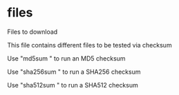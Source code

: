 # files
Files to download

This file contains different files to be tested via checksum

Use "md5sum <FileName>" to run an MD5 checksum
  
Use "sha256sum <FileName>" to run a SHA256 checksum
  
Use "sha512sum <FileName>" to run a SHA512 checksum
